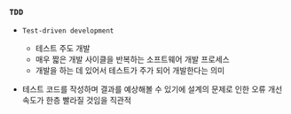 ### `TDD`

- `Test-driven development`
    + 테스트 주도 개발
    + 매우 짧은 개발 사이클을 반복하는 소프트웨어 개발 프로세스
    + 개발을 하는 데 있어서 테스트가 주가 되어 개발한다는 의미

- 테스트 코드를 작성하며 결과를 예상해볼 수 있기에 설계의 문제로 인한 오류 개선 속도가 한층 빨라질 것임을 직관적